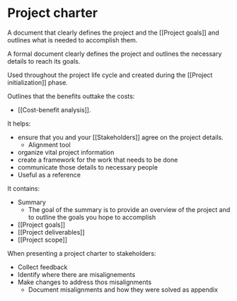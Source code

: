 # Project charter
A document that clearly defines the project and the [[Project goals]] and outlines what is needed to accomplish them.

A formal document clearly defines the project and outlines the necessary details to reach its goals. 

Used throughout the project life cycle and created during the [[Project initialization]] phase. 

Outlines that the benefits outtake the costs:
- [[Cost-benefit analysis]].

It helps: 
- ensure that you and your [[Stakeholders]] agree on the project details. 
	- Alignment tool
- organize vital project information
- create a framework for the work that needs to be done
- communicate those details to necessary people 
- Useful as a reference

It contains:
- Summary
	- The goal of the summary is to provide an overview of the project and to outline the goals you hope to accomplish
- [[Project goals]]
- [[Project deliverables]]
- [[Project scope]]

When presenting a project charter to stakeholders:
- Collect feedback
- Identify where there are misalignements
- Make changes to address thos misalignments
	- Document misalignments and how they were solved as appendix



